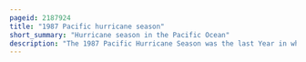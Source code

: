 ```yaml
---
pageid: 2187924
title: "1987 Pacific hurricane season"
short_summary: "Hurricane season in the Pacific Ocean"
description: "The 1987 Pacific Hurricane Season was the last Year in which the eastern pacific Hurricane Center was the primary Warning Center for tropical Cyclones in the eastern Pacific Ocean. The Season officially began in the eastern Pacific may 15 1987 and the central Pacific June 1 1987 and continued until november 30 1987. These Dates conventionally delimit the Time of Year when the vast Majority of tropical Cyclones Form in the northeastern Pacific Ocean."
---
```

